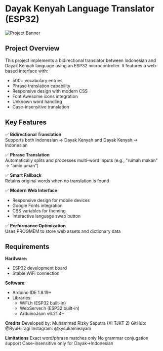 # Dayak Kenyah Language Translator (ESP32)

![Project Banner](https://i.pinimg.com/736x/05/a6/78/05a6784beb0b4a1a3cf92bef4e1683e6.jpg)

## Project Overview
This project implements a bidirectional translator between Indonesian and Dayak Kenyah language using an ESP32 microcontroller. It features a web-based interface with:
- 500+ vocabulary entries
- Phrase translation capability
- Responsive design with modern CSS
- Font Awesome icons integration
- Unknown word handling
- Case-insensitive translation

## Key Features
✅ **Bidirectional Translation**  
   Supports both Indonesian → Dayak Kenyah and Dayak Kenyah → Indonesian

✅ **Phrase Translation**  
   Automatically splits and processes multi-word inputs (e.g., "rumah makan" → "amin uman")

✅ **Smart Fallback**  
   Retains original words when no translation is found

✅ **Modern Web Interface**  
   - Responsive design for mobile devices
   - Google Fonts integration
   - CSS variables for theming
   - Interactive language swap button

✅ **Performance Optimization**  
   Uses PROGMEM to store web assets and dictionary data

## Requirements
**Hardware:**
- ESP32 development board
- Stable WiFi connection

**Software:**
- Arduino IDE 1.8.19+
- Libraries:
  - WiFi.h (ESP32 built-in)
  - WebServer.h (ESP32 built-in)
  - ArduinoJson v6.21.4+

**Credits**
Developed by:
Muhammad Rizky Saputra (XI TJKT 2)
GitHub: @RyuHiiragi
Instagram: @kysukamieayam

**Limitations**
Exact word/phrase matches only
No grammar conjugation support
Case-insensitive only for Dayak→Indonesian
